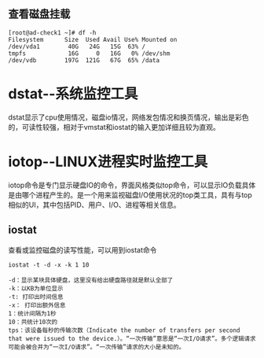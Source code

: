 
## 查看磁盘挂载

```shell
[root@ad-check1 ~]# df -h
Filesystem      Size  Used Avail Use% Mounted on
/dev/vda1        40G   24G   15G  63% /
tmpfs            16G     0   16G   0% /dev/shm
/dev/vdb        197G  121G   67G  65% /data
```

# dstat--系统监控工具
dstat显示了cpu使用情况，磁盘io情况，网络发包情况和换页情况，输出是彩色的，可读性较强，相对于vmstat和iostat的输入更加详细且较为直观。

# iotop--LINUX进程实时监控工具
iotop命令是专门显示硬盘IO的命令，界面风格类似top命令，可以显示IO负载具体是由哪个进程产生的。是一个用来监视磁盘I/O使用状况的top类工具，具有与top相似的UI，其中包括PID、用户、I/O、进程等相关信息。

## iostat

查看或监控磁盘的读写性能，可以用到iostat命令

```shell
iostat -t -d -x -k 1 10
```

```
-d：显示某块具体硬盘，这里没有给出硬盘路径就是默认全部了
-k：以KB为单位显示
-t: 打印出时间信息
-x： 打印出额外信息
1：统计间隔为1秒
10：共统计10次的
tps：该设备每秒的传输次数（Indicate the number of transfers per second that were issued to the device.）。“一次传输”意思是“一次I/O请求”。多个逻辑请求可能会被合并为“一次I/O请求”。“一次传输”请求的大小是未知的。
```
